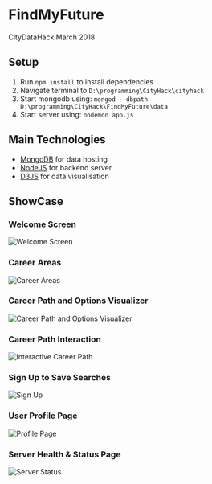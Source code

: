 # FindMyFuture
CityDataHack March 2018

## Setup

1) Run `npm install` to install dependencies
2) Navigate terminal to `D:\programming\CityHack\cityhack`
3) Start mongodb using: `mongod --dbpath D:\programming\CityHack\FindMyFuture\data`
4) Start server using: `nodemon app.js`

## Main Technologies

- [MongoDB](https://www.mongodb.com/) for data hosting
- [NodeJS](https://nodejs.org/en/) for backend server
- [D3JS](https://d3js.org/) for data visualisation


## ShowCase

### Welcome Screen

![Welcome Screen](https://i.gyazo.com/d8bd0c3530e97ee66a147c5f901b32ed.png)


### Career Areas

![Career Areas](https://i.gyazo.com/6fffb82b98a518b76c79f603d8645b03.png)

### Career Path and Options Visualizer

![Career Path and Options Visualizer](https://i.gyazo.com/999f996c6a17c817d6d4fd59c0705d4d.png)

### Career Path Interaction

![Interactive Career Path](https://i.gyazo.com/2dc1a6fb445991f6ac6263e9d57f2264.gif)

### Sign Up to Save Searches

![Sign Up](https://i.gyazo.com/1128a12995ef2e43d213290566e71920.png)

### User Profile Page

![Profile Page](https://i.gyazo.com/b1a48ccf5bd457b8ed14142c1da89f42.png)

### Server Health & Status Page

![Server Status](https://i.gyazo.com/789ad081b1cf4476ca0f49e614d6f8e1.gif)